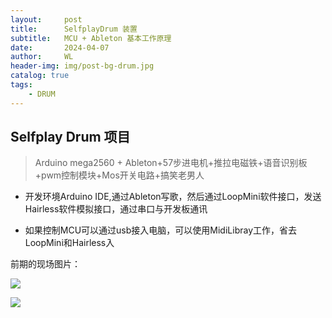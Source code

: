 ```yaml
---
layout:     post
title:      SelfplayDrum 装置
subtitle:   MCU + Ableton 基本工作原理
date:       2024-04-07
author:     WL
header-img: img/post-bg-drum.jpg
catalog: true
tags:
    - DRUM
---
```




## Selfplay Drum 项目

> Arduino mega2560 + Ableton+57步进电机+推拉电磁铁+语音识别板+pwm控制模块+Mos开关电路+搞笑老男人

- 开发环境Arduino IDE,通过Ableton写歌，然后通过LoopMini软件接口，发送Hairless软件模拟接口，通过串口与开发板通讯


- 如果控制MCU可以通过usb接入电脑，可以使用MidiLibray工作，省去LoopMini和Hairless入 

前期的现场图片：

![](https://nibilu.oss-cn-beijing.aliyuncs.com/img/IMG_3485.jpg)

![](https://nibilu.oss-cn-beijing.aliyuncs.com/img/IMG_3491.jpg)
